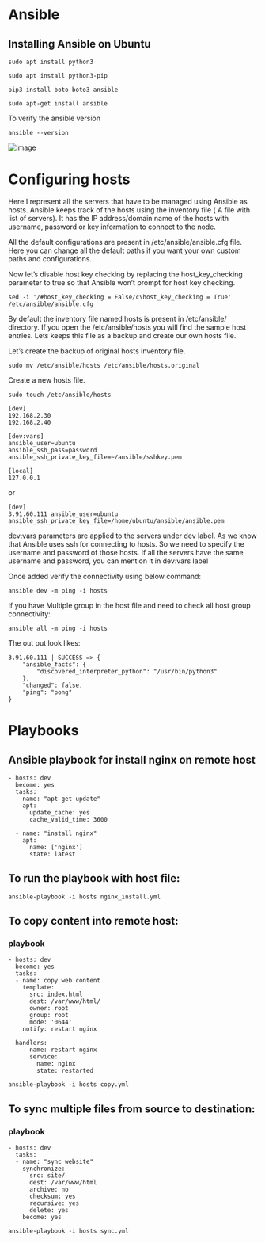 # Ansible
## Installing Ansible on Ubuntu

 `sudo apt install python3`

 `sudo apt install python3-pip`

 `pip3 install boto boto3 ansible`

 `sudo apt-get install ansible`

To verify the ansible version 

 `ansible --version`

![image](https://user-images.githubusercontent.com/42967535/118642599-30e53700-b7f9-11eb-9bad-48763ca34b98.png)

# Configuring hosts

Here I represent all the servers that have to be managed using Ansible as hosts. Ansible keeps track of the hosts using the inventory file ( A file with list of servers). It has the IP address/domain name of the hosts with username, password or key information to connect to the node.

All the default configurations are present in /etc/ansible/ansible.cfg file. Here you can change all the default paths if you want your own custom paths and configurations.

Now let’s disable host key checking by replacing the host_key_checking parameter to true so that Ansible won’t prompt for host key checking. 

`sed -i '/#host_key_checking = False/c\host_key_checking = True' /etc/ansible/ansible.cfg`

By default the inventory file named hosts is present in /etc/ansible/ directory. If you open the /etc/ansible/hosts you will find the sample host entries. Lets keeps this file as a backup and create our own hosts file.

Let’s create the backup of original hosts inventory file.

`sudo mv /etc/ansible/hosts /etc/ansible/hosts.original`

Create a new hosts file.

`sudo touch /etc/ansible/hosts`

```
[dev]
192.168.2.30
192.168.2.40

[dev:vars]
ansible_user=ubuntu
ansible_ssh_pass=password
ansible_ssh_private_key_file=~/ansible/sshkey.pem

[local]
127.0.0.1
```
or

```
[dev]
3.91.60.111 ansible_user=ubuntu ansible_ssh_private_key_file=/home/ubuntu/ansible/ansible.pem
```



dev:vars parameters are applied to the servers under dev label. As we know that Ansible uses ssh for connecting to hosts. So we need to specify the username and password of those hosts. If all the servers have the same username and password, you can mention it in dev:vars label


Once added verify the connectivity using below command:

`ansible dev -m ping -i hosts`

If you have Multiple group in the host file and need to check all host group connectivity:

`ansible all -m ping -i hosts`

The out put look likes:

```
3.91.60.111 | SUCCESS => {
    "ansible_facts": {
        "discovered_interpreter_python": "/usr/bin/python3"
    },
    "changed": false,
    "ping": "pong"
}

```

# Playbooks

## Ansible playbook for install nginx on remote host 

```
- hosts: dev
  become: yes
  tasks:
  - name: "apt-get update"
    apt:
      update_cache: yes
      cache_valid_time: 3600

  - name: "install nginx"
    apt:
      name: ['nginx']
      state: latest
```

## To run the playbook with host file:

`ansible-playbook -i hosts nginx_install.yml`

## To copy content into remote host:
### playbook 
```
- hosts: dev
  become: yes
  tasks:
  - name: copy web content
    template:
      src: index.html
      dest: /var/www/html/
      owner: root
      group: root
      mode: '0644'
    notify: restart nginx

  handlers:
    - name: restart nginx
      service:
        name: nginx
        state: restarted
```
`ansible-playbook -i hosts copy.yml`

## To sync multiple files from source to destination:
### playbook 
```
- hosts: dev
  tasks:
  - name: "sync website"
    synchronize:
      src: site/
      dest: /var/www/html
      archive: no
      checksum: yes
      recursive: yes
      delete: yes
    become: yes
```

`ansible-playbook -i hosts sync.yml`
